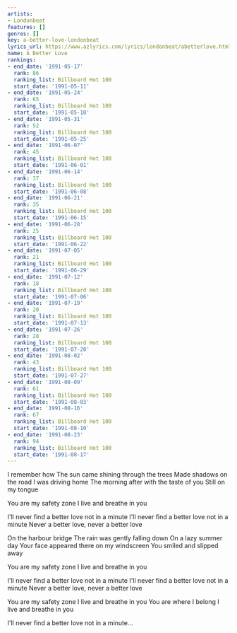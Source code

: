 ```yaml
---
artists:
- Londonbeat
features: []
genres: []
key: a-better-love-londonbeat
lyrics_url: https://www.azlyrics.com/lyrics/londonbeat/abetterlove.html
name: A Better Love
rankings:
- end_date: '1991-05-17'
  rank: 86
  ranking_list: Billboard Hot 100
  start_date: '1991-05-11'
- end_date: '1991-05-24'
  rank: 65
  ranking_list: Billboard Hot 100
  start_date: '1991-05-18'
- end_date: '1991-05-31'
  rank: 52
  ranking_list: Billboard Hot 100
  start_date: '1991-05-25'
- end_date: '1991-06-07'
  rank: 45
  ranking_list: Billboard Hot 100
  start_date: '1991-06-01'
- end_date: '1991-06-14'
  rank: 37
  ranking_list: Billboard Hot 100
  start_date: '1991-06-08'
- end_date: '1991-06-21'
  rank: 35
  ranking_list: Billboard Hot 100
  start_date: '1991-06-15'
- end_date: '1991-06-28'
  rank: 25
  ranking_list: Billboard Hot 100
  start_date: '1991-06-22'
- end_date: '1991-07-05'
  rank: 21
  ranking_list: Billboard Hot 100
  start_date: '1991-06-29'
- end_date: '1991-07-12'
  rank: 18
  ranking_list: Billboard Hot 100
  start_date: '1991-07-06'
- end_date: '1991-07-19'
  rank: 20
  ranking_list: Billboard Hot 100
  start_date: '1991-07-13'
- end_date: '1991-07-26'
  rank: 28
  ranking_list: Billboard Hot 100
  start_date: '1991-07-20'
- end_date: '1991-08-02'
  rank: 43
  ranking_list: Billboard Hot 100
  start_date: '1991-07-27'
- end_date: '1991-08-09'
  rank: 61
  ranking_list: Billboard Hot 100
  start_date: '1991-08-03'
- end_date: '1991-08-16'
  rank: 67
  ranking_list: Billboard Hot 100
  start_date: '1991-08-10'
- end_date: '1991-08-23'
  rank: 94
  ranking_list: Billboard Hot 100
  start_date: '1991-08-17'
---
```


I remember how
The sun came shining through the trees
Made shadows on the road
I was driving home
The morning after with the taste of you
Still on my tongue

You are my safety zone
I live and breathe in you

I'll never find a better love not in a minute
I'll never find a better love not in a minute
Never a better love, never a better love

On the harbour bridge
The rain was gently falling down
On a lazy summer day
Your face appeared there on my windscreen
You smiled and slipped away

You are my safety zone
I live and breathe in you

I'll never find a better love not in a minute
I'll never find a better love not in a minute
Never a better love, never a better love

You are my safety zone
I live and breathe in you
You are where I belong
I live and breathe in you

I'll never find a better love not in a minute...



